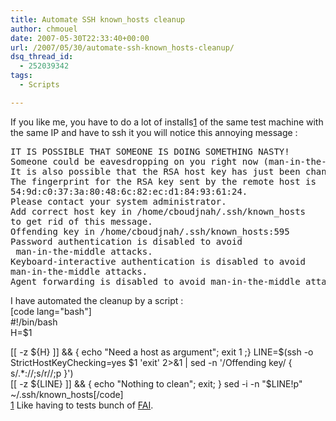 ```yaml
---
title: Automate SSH known_hosts cleanup
author: chmouel
date: 2007-05-30T22:33:40+00:00
url: /2007/05/30/automate-ssh-known_hosts-cleanup/
dsq_thread_id:
  - 252039342
tags:
  - Scripts

---
```

If you like me, you have to do a lot of installs[1] of the same test machine with the same IP and have to ssh it you will notice this annoying message :

<pre>IT IS POSSIBLE THAT SOMEONE IS DOING SOMETHING NASTY!
Someone could be eavesdropping on you right now (man-in-the-middle attack)!
It is also possible that the RSA host key has just been changed.
The fingerprint for the RSA key sent by the remote host is
54:9d:c0:37:3a:80:48:6c:82:ec:d1:84:93:61:24.
Please contact your system administrator.
Add correct host key in /home/cboudjnah/.ssh/known_hosts
to get rid of this message.
Offending key in /home/cboudjnah/.ssh/known_hosts:595
Password authentication is disabled to avoid
 man-in-the-middle attacks.
Keyboard-interactive authentication is disabled to avoid
man-in-the-middle attacks.
Agent forwarding is disabled to avoid man-in-the-middle attacks.</pre>

I have automated the cleanup by a script :  
[code lang="bash"]  
#!/bin/bash  
H=$1

[[ -z ${H} ]] && { echo "Need a host as argument"; exit 1 ;}  
LINE=$(ssh -o StrictHostKeyChecking=yes $1 'exit' 2>&1 | sed -n '/Offending key/ { s/.*://;s/r//;p }')  
[[ -z ${LINE} ]] && { echo "Nothing to clean"; exit; }  
sed -i -n "$LINE!p" ~/.ssh/known_hosts[/code]  
[1] Like having to tests bunch of [FAI][1].

 [1]: http://www.informatik.uni-koeln.de/fai/